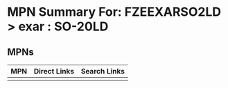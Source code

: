 



# MPN Summary For: FZEEXARSO2LD > exar : SO-20LD

## MPNs
  

|MPN|Direct Links|Search Links|
| :--- | :--- | :--- |
||||
